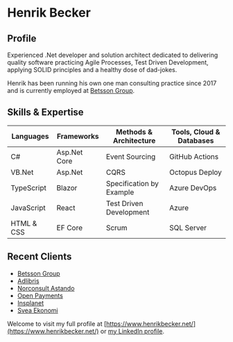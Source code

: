 # Henrik Becker

## Profile
Experienced .Net developer and solution architect dedicated to delivering quality software practicing Agile Processes, Test Driven Development, applying SOLID principles and a healthy dose of dad-jokes.

Henrik has been running his own one man consulting practice since 2017 and is currently employed at [Betsson Group](https://www.betssongroup.com/).

## Skills & Expertise

| Languages     | Frameworks    | Methods & Architecture    | Tools, Cloud & Databases  |
| -             | -             | -                         | -                         |
| C#            | Asp.Net Core  | Event Sourcing            | GitHub Actions            |         
| VB.Net        | Asp.Net       | CQRS                      | Octopus Deploy            |
| TypeScript    | Blazor        | Specification by Example  | Azure DevOps              |
| JavaScript    | React         | Test Driven Development   | Azure                     |
| HTML & CSS    | EF Core       | Scrum                     | SQL Server                |

## Recent Clients
* [Betsson Group](https://www.betssongroup.com/)
* [Adlibris](https://www.adlibris.com)
* [Norconsult Astando](https://www.norconsultastando.se)
* [Open Payments](https://openpayments.io)
* [Insplanet](https://www.inplanet.com)
* [Svea Ekonomi](https://www.svea.com )

Welcome to visit my full profile at [https://www.henrikbecker.net/](https://www.henrikbecker.net/) or [my LinkedIn profile](https://www.linkedin.com/prettygoodprogrammer).
